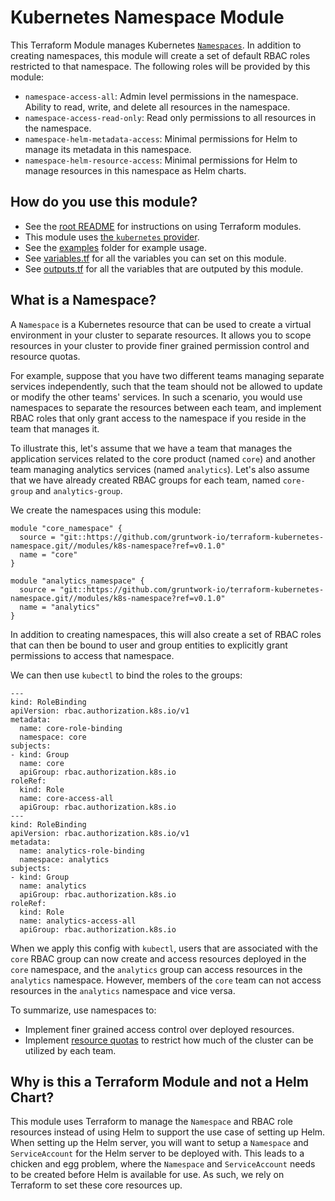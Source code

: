 # Kubernetes Namespace Module

<!-- NOTE: We use absolute linking here instead of relative linking, because the terraform registry does not support
           relative linking correctly.
-->

This Terraform Module manages Kubernetes
[`Namespaces`](https://kubernetes.io/docs/concepts/overview/working-with-objects/namespaces/). In addition to creating
namespaces, this module will create a set of default RBAC roles restricted to that namespace. The following roles will
be provided by this module:

- `namespace-access-all`: Admin level permissions in the namespace. Ability to read, write, and delete all resources in
  the namespace.
- `namespace-access-read-only`: Read only permissions to all resources in the namespace.
- `namespace-helm-metadata-access`: Minimal permissions for Helm to manage its metadata in this namespace.
- `namespace-helm-resource-access`: Minimal permissions for Helm to manage resources in this namespace as Helm charts.


## How do you use this module?

* See the [root README](https://github.com/gruntwork-io/terraform-kubernetes-namespace/blob/main/README.md) for instructions on using Terraform modules.
* This module uses [the `kubernetes` provider](https://www.terraform.io/docs/providers/kubernetes/index.html).
* See the [examples](https://github.com/gruntwork-io/terraform-kubernetes-namespace/tree/main/examples) folder for example
  usage.
* See [variables.tf](https://github.com/gruntwork-io/terraform-kubernetes-namespace/blob/main/modules/k8s-namespace/variables.tf)
  for all the variables you can set on this module.
* See [outputs.tf](https://github.com/gruntwork-io/terraform-kubernetes-namespace/blob/main/modules/k8s-namespace/outputs.tf)
  for all the variables that are outputed by this module.


## What is a Namespace?

A `Namespace` is a Kubernetes resource that can be used to create a virtual environment in your cluster to separate
resources. It allows you to scope resources in your cluster to provide finer grained permission control and resource
quotas.

For example, suppose that you have two different teams managing separate services independently, such that the team
should not be allowed to update or modify the other teams' services. In such a scenario, you would use namespaces to
separate the resources between each team, and implement RBAC roles that only grant access to the namespace if you reside
in the team that manages it.

To illustrate this, let's assume that we have a team that manages
the application services related to the core product (named `core`) and another team managing analytics services (named
`analytics`). Let's also assume that we have already created RBAC groups for each team, named `core-group` and
`analytics-group`.

We create the namespaces using this module:

```
module "core_namespace" {
  source = "git::https://github.com/gruntwork-io/terraform-kubernetes-namespace.git//modules/k8s-namespace?ref=v0.1.0"
  name = "core"
}

module "analytics_namespace" {
  source = "git::https://github.com/gruntwork-io/terraform-kubernetes-namespace.git//modules/k8s-namespace?ref=v0.1.0"
  name = "analytics"
}
```

In addition to creating namespaces, this will also create a set of RBAC roles that can then be bound to user and group
entities to explicitly grant permissions to access that namespace.

We can then use `kubectl` to bind the roles to the groups:
```
---
kind: RoleBinding
apiVersion: rbac.authorization.k8s.io/v1
metadata:
  name: core-role-binding
  namespace: core
subjects:
- kind: Group
  name: core
  apiGroup: rbac.authorization.k8s.io
roleRef:
  kind: Role
  name: core-access-all
  apiGroup: rbac.authorization.k8s.io
---
kind: RoleBinding
apiVersion: rbac.authorization.k8s.io/v1
metadata:
  name: analytics-role-binding
  namespace: analytics
subjects:
- kind: Group
  name: analytics
  apiGroup: rbac.authorization.k8s.io
roleRef:
  kind: Role
  name: analytics-access-all
  apiGroup: rbac.authorization.k8s.io
```

When we apply this config with `kubectl`, users that are associated with the `core` RBAC group can now create and access
resources deployed in the `core` namespace, and the `analytics` group can access resources in the `analytics` namespace.
However, members of the `core` team can not access resources in the `analytics` namespace and vice versa.

To summarize, use namespaces to:

- Implement finer grained access control over deployed resources.
- Implement [resource quotas](https://kubernetes.io/docs/concepts/policy/resource-quotas/) to restrict how much of the
  cluster can be utilized by each team.


## Why is this a Terraform Module and not a Helm Chart?

This module uses Terraform to manage the `Namespace` and RBAC role resources instead of using Helm to support the use case of
setting up Helm. When setting up the Helm server, you will want to setup a `Namespace` and `ServiceAccount` for the Helm
server to be deployed with. This leads to a chicken and egg problem, where the `Namespace` and `ServiceAccount` needs to
be created before Helm is available for use. As such, we rely on Terraform to set these core resources up.
